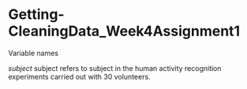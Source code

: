 # Getting-CleaningData_Week4Assignment1
Variable names

*subject* 
subject refers to subject in the human activity recognition experiments carried out with 30 volunteers.
